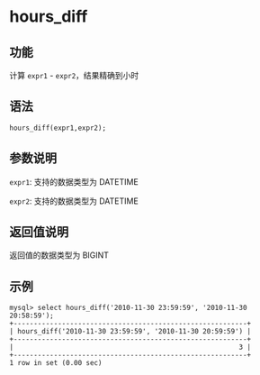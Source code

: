 # hours_diff

## 功能

计算 `expr1` - `expr2`，结果精确到小时

## 语法

```Haskell
hours_diff(expr1,expr2);
```

## 参数说明

`expr1`: 支持的数据类型为 DATETIME

`expr2`: 支持的数据类型为 DATETIME

## 返回值说明

返回值的数据类型为 BIGINT

## 示例

```Plain Text
mysql> select hours_diff('2010-11-30 23:59:59', '2010-11-30 20:58:59');
+----------------------------------------------------------+
| hours_diff('2010-11-30 23:59:59', '2010-11-30 20:59:59') |
+----------------------------------------------------------+
|                                                        3 |
+----------------------------------------------------------+
1 row in set (0.00 sec)
```
